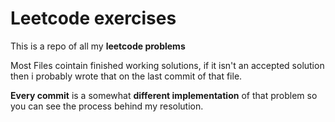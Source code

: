 # Leetcode exercises

This is a repo of all my **leetcode problems**

Most Files cointain finished working solutions, if it isn't an accepted solution then i probably wrote that on the last commit of that file.

**Every commit** is a somewhat **different implementation** of that problem so you can see the process behind my resolution.
